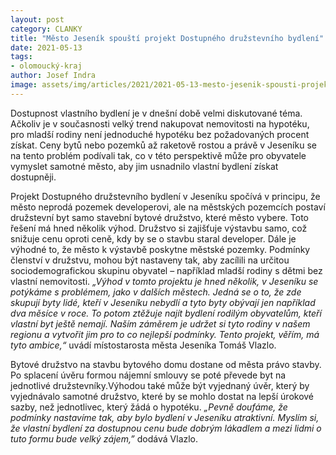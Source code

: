 ```yaml
---
layout: post
category: CLANKY
title: "Město Jeseník spouští projekt Dostupného družstevního bydlení"
date: 2021-05-13
tags: 
- olomoucký-kraj
author: Josef Indra
image: assets/img/articles/2021/2021-05-13-mesto-jesenik-spousti-projekt-dostupneho-druzstevniho-bydleni.jpg  #751x422 pixelu
---
```

Dostupnost vlastního bydlení je v dnešní době velmi diskutované téma. Ačkoliv je v současnosti velký trend nakupovat nemovitosti na hypotéku, pro mladší rodiny není jednoduché hypotéku bez požadovaných procent získat. Ceny bytů nebo pozemků až raketově rostou a právě v Jeseníku se na tento problém podívali tak, co v této perspektivě může pro obyvatele vymyslet samotné město, aby jim usnadnilo vlastní bydlení získat dostupněji.

Projekt Dostupného družstevního bydlení v Jeseníku spočívá v principu, že město neprodá pozemek developerovi, ale na městských pozemcích postaví družstevní byt samo stavební bytové družstvo, které město vybere. Toto řešení má hned několik výhod. Družstvo si zajišťuje výstavbu samo, což snižuje cenu oproti ceně, kdy by se o stavbu staral developer. Dále je výhodné to, že město k výstavbě poskytne městské pozemky. Podmínky členství v družstvu, mohou být nastaveny tak, aby zacílili na určitou sociodemografickou skupinu obyvatel – například mladší rodiny s dětmi bez vlastní nemovitosti. *„Výhod v tomto projektu je hned několik, v Jeseníku se potýkáme s problémem, jako v dalších městech. Jedná se o to, že zde skupují byty lidé, kteří v Jeseníku nebydlí a tyto byty obývají jen například dva měsíce v roce. To potom ztěžuje najít bydlení rodilým obyvatelům, kteří vlastní byt ještě nemají. Naším záměrem je udržet si tyto rodiny v našem regionu a vytvořit jim pro to co nejlepší podmínky. Tento projekt, věřím, má tyto ambice,“* uvádí místostarosta města Jeseníka Tomáš Vlazlo. 

Bytové družstvo na stavbu bytového domu dostane od města právo stavby. Po splacení úvěru formou nájemní smlouvy se poté převede byt na jednotlivé družstevníky.Výhodou také může být vyjednaný úvěr, který by vyjednávalo samotné družstvo, které by se mohlo dostat na lepší úrokové sazby, než jednotlivec, který žádá o hypotéku. *„Pevně doufáme, že podmínky nastavíme tak, aby bylo bydlení v Jeseníku atraktivní. Myslím si, že vlastní bydlení za dostupnou cenu bude dobrým lákadlem a mezi lidmi o tuto formu bude velký zájem,”* dodává Vlazlo. 
